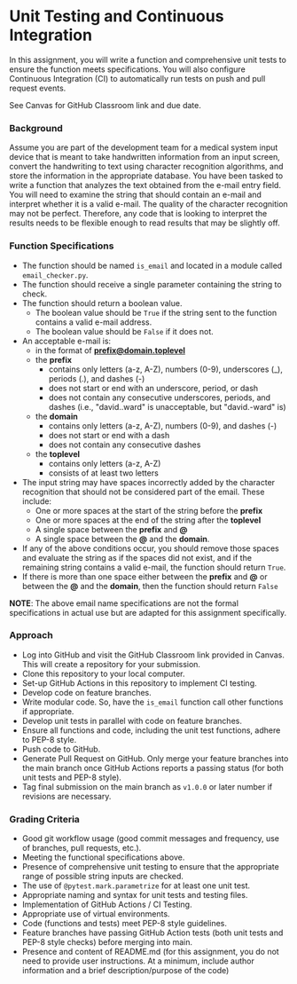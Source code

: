 # Unit Testing and Continuous Integration

In this assignment, you will write a function and comprehensive unit tests to
ensure the function meets specifications.  You will also configure Continuous
Integration (CI) to automatically run tests on push and pull request events.

See Canvas for GitHub Classroom link and due date.

### Background
Assume you are part of the development team for a medical system input device
that is meant to take handwritten information from an input screen, convert
the handwriting to text using character recognition algorithms, and store the 
information in the appropriate database.  You have been tasked to write a 
function that analyzes the text obtained from the e-mail entry field.  You will 
need to examine the string that should contain an e-mail and interpret whether 
it is a valid e-mail.  The quality of the character recognition may not be 
perfect.  Therefore, any code that is looking to interpret the results needs to 
be flexible enough to read results that may be slightly off.   

### Function Specifications
* The function should be named `is_email` and located in a module called 
`email_checker.py`.
* The function should receive a single parameter containing the string to 
  check.
* The function should return a boolean value.
  + The boolean value should be `True` if the string sent to the function 
    contains a valid e-mail address.  
  + The boolean value should be `False` if it does not.
* An acceptable e-mail is:
  * in the format of **prefix@domain.toplevel**
  * the **prefix**
    * contains only letters (a-z, A-Z), numbers (0-9), underscores (_), 
      periods (.), and dashes (-)  
    * does not start or end with an underscore, period, or dash
    * does not contain any consecutive underscores, periods, and dashes 
      (i.e., "david..ward" is unacceptable, but "david.-ward" is)
  * the **domain**
    * contains only letters (a-z, A-Z), numbers (0-9), and dashes (-)
    * does not start or end with a dash
    * does not contain any consecutive dashes
  * the **toplevel**
    * contains only letters (a-z, A-Z)
    * consists of at least two letters
* The input string may have spaces incorrectly added by the character
  recognition that should not be considered part of the email.  These include:
  * One or more spaces at the start of the string before the **prefix**
  * One or more spaces at the end of the string after the **toplevel**
  * A single space between the **prefix** and **@**
  * A single space between the **@** and the **domain**.
* If any of the above conditions occur, you should remove those spaces and
  evaluate the string as if the spaces did not exist, and if the remaining 
  string contains a valid e-mail, the function should return `True`.
* If there is more than one space either between the **prefix** and **@** or
  between the **@** and the **domain**, then the function should return `False`


**NOTE**: The above email name specifications are not the formal specifications
in actual use but are adapted for this assignment specifically.

### Approach
* Log into GitHub and visit the GitHub Classroom link provided in Canvas.  This
  will create a repository for your submission.
* Clone this repository to your local computer.
* Set-up GitHub Actions in this repository to implement CI testing.
* Develop code on feature branches.
* Write modular code.  So, have the `is_email` function call other functions
  if appropriate.
* Develop unit tests in parallel with code on feature branches.
* Ensure all functions and code, including the unit test functions, adhere to 
  PEP-8 style.
* Push code to GitHub.
* Generate Pull Request on GitHub.  Only merge your feature branches into the
  main branch once GitHub Actions reports a passing status (for both unit
  tests and PEP-8 style).
* Tag final submission on the main branch as `v1.0.0` or later number if 
    revisions are necessary.


### Grading Criteria
* Good git workflow usage (good commit messages and frequency, use of branches,
pull requests, etc.).
* Meeting the functional specifications above.
* Presence of comprehensive unit testing to ensure that the appropriate range 
of possible string inputs are checked.
* The use of `@pytest.mark.parametrize` for at least one unit test.
* Appropriate naming and syntax for unit tests and testing files.
* Implementation of GitHub Actions / CI Testing.
* Appropriate use of virtual environments.
* Code (functions and tests) meet PEP-8 style guidelines.
* Feature branches have passing GitHub Action tests (both unit tests and PEP-8
  style checks) before merging into main.
* Presence and content of README.md  (for this assignment, you do not need 
  to provide user instructions.  At a minimum, include author information and
  a brief description/purpose of the code)
